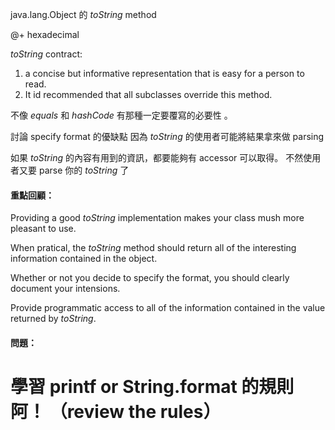 ﻿java.lang.Object 的 _toString_ method

@+ hexadecimal

_toString_ contract:

1) a concise but informative representation that is easy for a person to read.
2) It id recommended that all subclasses override this method.

不像 _equals_ 和 _hashCode_ 有那種一定要覆寫的必要性 。

討論 specify format 的優缺點
因為 _toString_ 的使用者可能將結果拿來做 parsing

如果 _toString_ 的內容有用到的資訊，都要能夠有 accessor 可以取得。
不然使用者又要 parse 你的 _toString_ 了

#### 重點回顧：

Providing a good _toString_ implementation makes your class mush more pleasant to use.

When pratical, the _toString_ method should return all of the interesting information contained in the object.

Whether or not you decide to specify the format, you should clearly document your intensions.

Provide programmatic access to all of the information contained in the value returned by _toString_.

#### 問題：
# 學習 printf or String.format 的規則阿！ （review the rules）